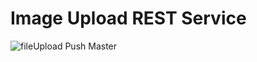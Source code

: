 # Image Upload REST Service

![fileUpload Push Master](https://github.com/ThatConference/that-api-functions/workflows/fileUpload%20Push%20Master/badge.svg?branch=master)
